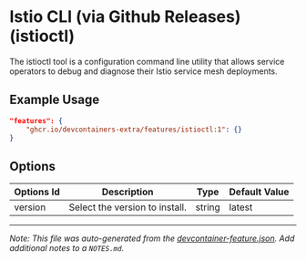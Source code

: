
# Istio CLI (via Github Releases) (istioctl)

The istioctl tool is a configuration command line utility that allows service operators to debug and diagnose their Istio service mesh deployments.

## Example Usage

```json
"features": {
    "ghcr.io/devcontainers-extra/features/istioctl:1": {}
}
```

## Options

| Options Id | Description | Type | Default Value |
|-----|-----|-----|-----|
| version | Select the version to install. | string | latest |



---

_Note: This file was auto-generated from the [devcontainer-feature.json](devcontainer-feature.json).  Add additional notes to a `NOTES.md`._
